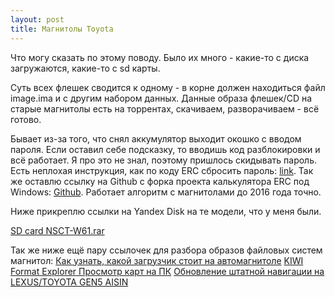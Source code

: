 ```yaml
---
layout: post
title: Магнитолы Toyota
---
```


Что могу сказать по этому поводу. Было их много - какие-то с диска загружаются, какие-то с sd карты.

Суть всех флешек сводится к одному - в корне должен находиться файл image.ima и с другим набором данных. Данные образа флешек/CD на старые магнитолы есть на торрентах, скачиваем, разворачиваем - всё готово.

Бывает из-за того, что снял аккумулятор выходит окошко с вводом пароля. Если оставил себе подсказку, то вводишь код разблокировки и всё работает. Я про это не знал, поэтому пришлось скидывать пароль. Есть неплохая инструкция, как по коду ERC сбросить пароль: [link](https://www.drive2.ru/l/510243215350169817/). Так же оставлю ссылку на Github с форка проекта калькулятора ERC под Windows: [Github](https://github.com/OlegBezverhii/erc-calculator). Работает алгоритм с магнитолами до 2016 года точно.

Ниже прикреплю ссылки на Yandex Disk на те модели, что у меня были.

[SD card NSCT-W61.rar](https://disk.yandex.ru/d/q9mSVRPXuQuezw)


Так же ниже ещё пару ссылочек для разбора образов файловых систем магнитол:
[Как узнать, какой загрузчик стоит на автомагнитоле](https://profimaxblog.ru/как-узнать-какой-загрузчик-стоит-на-ав/)
[KIWI Format Explorer Просмотр карт на ПК](https://profimaxblog.ru/explorer/)
[Обновление штатной навигации на LEXUS/TOYOTA GEN5 AISIN](https://club-lexus.ru/forum/viewtopic.php?p=3890731#3890731)
